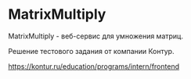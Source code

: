 # MatrixMultiply
MatrixMultiply - веб-сервис для умножения матриц.


Решение тестового задания от компании Контур.

https://kontur.ru/education/programs/intern/frontend
